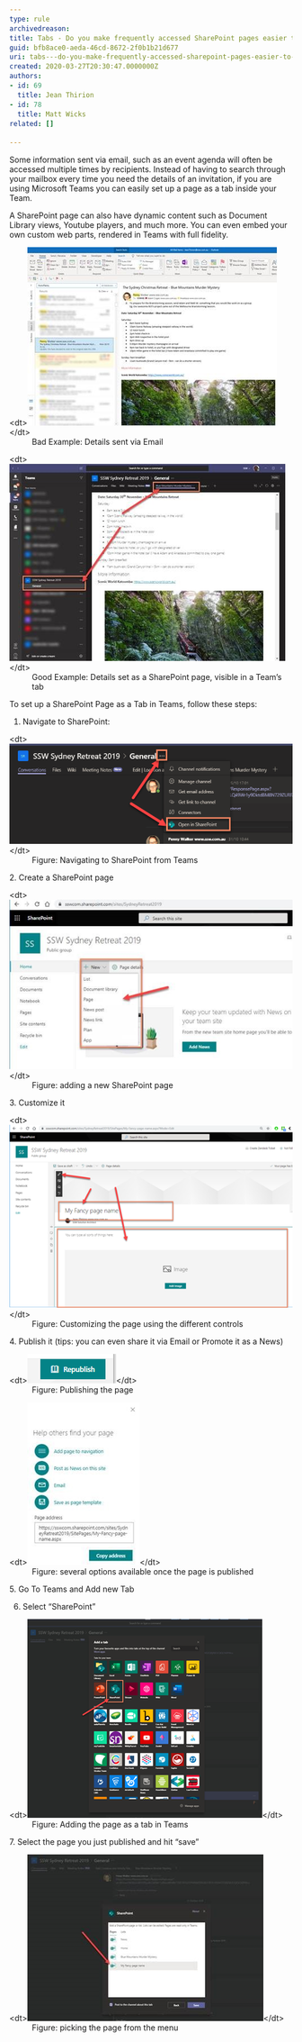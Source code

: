 ```yaml
---
type: rule
archivedreason: 
title: Tabs - Do you make frequently accessed SharePoint pages easier to find?
guid: bfb8ace0-aeda-46cd-8672-2f0b1b21d677
uri: tabs---do-you-make-frequently-accessed-sharepoint-pages-easier-to-find
created: 2020-03-27T20:30:47.0000000Z
authors:
- id: 69
  title: Jean Thirion
- id: 78
  title: Matt Wicks
related: []

---
```


Some information sent via email, such as an event agenda will often be accessed multiple times by recipients. Instead of having to search through your mailbox every time you need the details of an invitation, if you are using Microsoft Teams you can easily set up a page as a tab inside your Team.

<!--endintro-->

A SharePoint page can also have dynamic content such as Document Library views, Youtube players, and much more. You can even embed your own custom web parts, rendered in Teams with full fidelity.
<dl class="badImage">&lt;dt&gt;<img src="details-sent-bad.jpg" alt="details-sent-bad.jpg">
&lt;/dt&gt;<dd>Bad Example: Details sent via Email</dd></dl><dl class="goodImage">&lt;dt&gt;<img src="details-sent-good.jpg" alt="details-sent-good.jpg">&lt;/dt&gt;<dd>Good Example: Details set as a SharePoint page, visible in a Team’s tab</dd></dl>
To set up a SharePoint Page as a Tab in Teams, follow these steps:

1. Navigate to SharePoint:
<dl class="image">&lt;dt&gt;<img src="navigate-to-sharepoint-from-teams.png" alt="navigate-to-sharepoint-from-teams.png">&lt;/dt&gt;<dd>Figure: Navigating to SharePoint from Teams</dd></dl>
2. Create a SharePoint page
<dl class="image">&lt;dt&gt;<img src="adding-sharepoint-page.jpg" alt="adding-sharepoint-page.jpg">
&lt;/dt&gt;<dd>Figure: adding a new SharePoint page</dd></dl>
3. Customize it
<dl class="image">&lt;dt&gt;<img src="customizing-sharepoint-page.png" alt="customizing-sharepoint-page.png">&lt;/dt&gt;<dd>Figure: Customizing the page using the different controls</dd></dl>
4. Publish it (tips: you can even share it via Email or Promote it as a News)
<dl class="image">&lt;dt&gt;<img src="publishing-sharepoint-page.png" alt="publishing-sharepoint-page.png">&lt;/dt&gt;<dd>Figure: Publishing the page<br></dd></dl><dl class="image">&lt;dt&gt;<img src="options-avaialble-sharepoint-page.jpg" alt="options-avaialble-sharepoint-page.jpg">&lt;/dt&gt;<dd>Figure: several options available once the page is published</dd></dl>
5. Go To Teams and Add new Tab

6. Select “SharePoint”
<dl class="image">&lt;dt&gt;<img src="adding-sharepoint-page-as-a-tab-in-teams.png" alt="adding-sharepoint-page-as-a-tab-in-teams.png">&lt;/dt&gt;<dd>Figure: Adding the page as a tab in Teams</dd></dl>
7. Select the page you just published and hit “save”
<dl class="image">&lt;dt&gt;<img src="picking-sahrepoint-page-from-menu.jpg" alt="picking-sahrepoint-page-from-menu.jpg">&lt;/dt&gt;<dd>Figure: picking the page from the menu<br></dd></dl>
